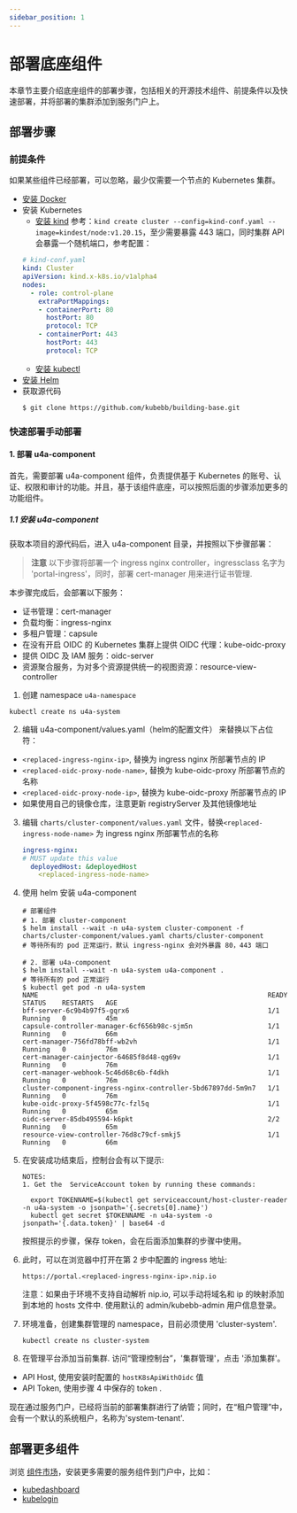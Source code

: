 ```yaml
---
sidebar_position: 1
---
```


# 部署底座组件

本章节主要介绍底座组件的部署步骤，包括相关的开源技术组件、前提条件以及快速部署，并将部署的集群添加到服务门户上。

## 部署步骤

### 前提条件

如果某些组件已经部署，可以忽略，最少仅需要一个节点的 Kubernetes 集群。

- [安装 Docker](https://docs.docker.com/engine/install/)
- 安装 Kubernetes
  - [安装 kind](https://kind.sigs.k8s.io/docs/user/quick-start/#installation)
参考：`kind create cluster --config=kind-conf.yaml --image=kindest/node:v1.20.15`，至少需要暴露 443 端口，同时集群 API 会暴露一个随机端口，参考配置：
  ```yaml
  # kind-conf.yaml
  kind: Cluster
  apiVersion: kind.x-k8s.io/v1alpha4
  nodes:
    - role: control-plane
      extraPortMappings:
      - containerPort: 80
        hostPort: 80
        protocol: TCP
      - containerPort: 443
        hostPort: 443
        protocol: TCP
  ```
  - [安装 kubectl](https://kubernetes.io/docs/tasks/tools/#kubectl)
- [安装 Helm](https://helm.sh/docs/intro/install/)
- 获取源代码
  ```shell
  $ git clone https://github.com/kubebb/building-base.git
  ```

### 快速部署手动部署

#### 1. 部署 u4a-component
首先，需要部署 u4a-component 组件，负责提供基于 Kubernetes 的账号、认证、权限和审计的功能。并且，基于该组件底座，可以按照后面的步骤添加更多的功能组件。

##### 1.1 安装 u4a-component

获取本项目的源代码后，进入 u4a-component 目录，并按照以下步骤部署：

> **注意**
> 以下步骤将部署一个 ingress nginx controller，ingressclass 名字为 'portal-ingress'，同时，部署 cert-manager 用来进行证书管理.

本步骤完成后，会部署以下服务：
* 证书管理：cert-manager
* 负载均衡：ingress-nginx
* 多租户管理：capsule
* 在没有开启 OIDC 的 Kubernetes 集群上提供 OIDC 代理：kube-oidc-proxy
* 提供 OIDC 及 IAM 服务：oidc-server
* 资源聚合服务，为对多个资源提供统一的视图资源：resource-view-controller

1. 创建 namespace `u4a-namespace`

``` shell
kubectl create ns u4a-system
```

2. 编辑 u4a-component/values.yaml（helm的配置文件） 来替换以下占位符：
* `<replaced-ingress-nginx-ip>`, 替换为 ingress nginx 所部署节点的 IP
* `<replaced-oidc-proxy-node-name>`, 替换为 kube-oidc-proxy 所部署节点的名称
* `<replaced-oidc-proxy-node-ip>`, 替换为 kube-oidc-proxy 所部署节点的 IP
* 如果使用自己的镜像仓库，注意更新 registryServer 及其他镜像地址

3. 编辑 `charts/cluster-component/values.yaml` 文件，替换`<replaced-ingress-node-name>` 为 ingress nginx 所部署节点的名称
    ```yaml
    ingress-nginx:
    # MUST update this value
      deployedHost: &deployedHost
        <replaced-ingress-node-name>
    ```

4. 使用 helm 安装 u4a-component

    ```
    # 部署组件
    # 1. 部署 cluster-component
    $ helm install --wait -n u4a-system cluster-component -f charts/cluster-component/values.yaml charts/cluster-component
    # 等待所有的 pod 正常运行，默认 ingress-nginx 会对外暴露 80，443 端口

    # 2. 部署 u4a-component
    $ helm install --wait -n u4a-system u4a-component .
    # 等待所有的 pod 正常运行
    $ kubectl get pod -n u4a-system
    NAME                                                          READY   STATUS    RESTARTS   AGE
    bff-server-6c9b4b97f5-gqrx6                                   1/1     Running   0          45m
    capsule-controller-manager-6cf656b98c-sjm5n                   1/1     Running   0          66m
    cert-manager-756fd78bff-wb2vh                                 1/1     Running   0          76m
    cert-manager-cainjector-64685f8d48-qg69v                      1/1     Running   0          76m
    cert-manager-webhook-5c46d68c6b-f4dkh                         1/1     Running   0          76m
    cluster-component-ingress-nginx-controller-5bd67897dd-5m9n7   1/1     Running   0          76m
    kube-oidc-proxy-5f4598c77c-fzl5q                              1/1     Running   0          65m
    oidc-server-85db495594-k6pkt                                  2/2     Running   0          65m
    resource-view-controller-76d8c79cf-smkj5                      1/1     Running   0          66m
    ```

5. 在安装成功结束后，控制台会有以下提示:

    ```
    NOTES:
    1. Get the  ServiceAccount token by running these commands:

      export TOKENNAME=$(kubectl get serviceaccount/host-cluster-reader -n u4a-system -o jsonpath='{.secrets[0].name}')
      kubectl get secret $TOKENNAME -n u4a-system -o jsonpath='{.data.token}' | base64 -d
    ```

    按照提示的步骤，保存 token，会在后面添加集群的步骤中使用。


6. 此时，可以在浏览器中打开在第 2 步中配置的 ingress 地址:

    `https://portal.<replaced-ingress-nginx-ip>.nip.io`

    注意：如果由于环境不支持自动解析 nip.io, 可以手动将域名和 ip 的映射添加到本地的 hosts 文件中. 使用默认的 admin/kubebb-admin 用户信息登录。


7. 环境准备，创建集群管理的 namespace，目前必须使用 'cluster-system'.

    ```
    kubectl create ns cluster-system
    ```

8. 在管理平台添加当前集群. 访问“管理控制台”，'集群管理'，点击 '添加集群'。
* API Host, 使用安装时配置的 `hostK8sApiWithOidc` 值
* API Token, 使用步骤 4 中保存的 token  .

现在通过服务门户，已经将当前的部署集群进行了纳管；同时，在“租户管理”中，会有一个默认的系统租户，名称为'system-tenant'.

## 部署更多组件
浏览 [组件市场](/docs/category/%E7%BB%84%E4%BB%B6%E5%B8%82%E5%9C%BA)，安装更多需要的服务组件到门户中，比如：
* [kubedashboard](/docs/component-market/kubedashboard)
* [kubelogin](/docs/component-market/kubelogin)
